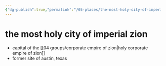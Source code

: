 ```yaml
---
{"dg-publish":true,"permalink":"/05-places/the-most-holy-city-of-imperial-zion/","created":"2024-10-28T09:15:14.638-05:00","updated":"2024-12-27T12:17:22.617-06:00"}
---
```


# the most holy city of imperial zion
- capital of the [[04 groups/corporate empire of zion\|holy corporate empire of zion]]
- former site of austin, texas